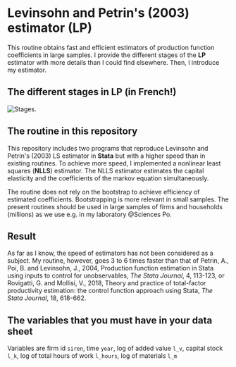 # Levinsohn and Petrin's (2003) estimator (__LP__)

This routine obtains fast and efficient estimators of production function coefficients in large samples. I provide the different stages of the __LP__ estimator with more details than I could find elsewhere. Then, I introduce my estimator. 

## The different stages in __LP__ (in French!)

![Stages.](http://www.evens-salies.com/tfp_lp_nlls.png)

## The routine in this repository

This repository includes two programs that reproduce Levinsohn and Petrin's (2003) LS estimator in __Stata__ but with a higher speed than in existing routines. To achieve more speed, I implemented a nonlinear least squares (__NLLS__) estimator. The NLLS estimator estimates the capital elasticity and the coefficients of the markov equation simultaneously.

The routine does not rely on the bootstrap to achieve efficiency of estimated coefficients. Bootstrapping is more relevant in small samples. The present routines should be used in large samples of firms and households (millions) as we use e.g. in my laboratory @Sciences Po.

## Result

As far as I know, the speed of estimators has not been considered as a subject. My routine, however, goes 3 to 6 times faster than that of Petrin, A., Poi, B. and Levinsohn, J., 2004, Production function estimation in Stata using inputs to control for unobservables, _The Stata Journal_, 4, 113-123, or Rovigatti, G. and Mollisi, V., 2018, Theory and practice of total-factor productivity estimation: the control function approach using Stata, _The Stata Journal_, 18, 618-662.

## The variables that you must have in your data sheet

 Variables are firm id ```siren```, time ```year```, log of added value ```l_v```, capital stock ```l_k```, log of total hours of work ```l_hours```, log of materials ```l_m```
